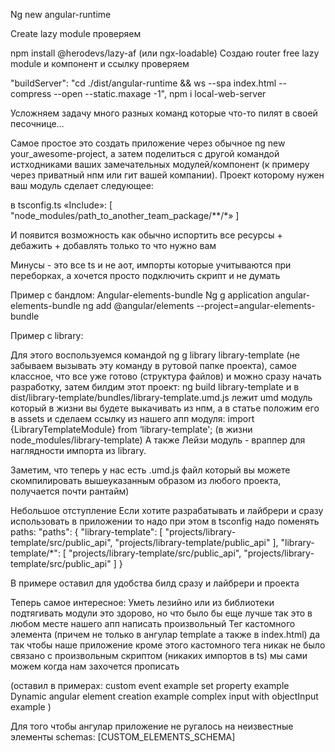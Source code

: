 Ng new angular-runtime


Create lazy module проверяем

npm install @herodevs/lazy-af (или ngx-loadable)
Создаю router free lazy module и компонент и ссылку проверяем


"buildServer": "cd ./dist/angular-runtime && ws --spa index.html --compress --open --static.maxage -1",
npm i local-web-server


Усложняем задачу много разных команд которые что-то пилят в своей песочнице…

Самое простое это создать приложение через обычное ng new your_awesome-project, а затем поделиться с другой командой истходниками ваших замечательных модулей/компонент (к примеру через приватный нпм или гит вашей компании). Проект которому нужен ваш модуль сделает следующее:

в tsconfig.ts
«Include»: [
    "node_modules/path_to_another_team_package/**/*»
]

И появится возможность как обычно испортить все ресурсы + дебажить + добавлять только то что нужно вам

Минусы - это все ts и не аот, импорты которые учитываются при переборках, а хочется просто подключить скрипт и не думать

Пример с бандлом:
Angular-elements-bundle
Ng g application angular-elements-bundle
ng add @angular/elements --project=angular-elements-bundle


Пример с library:

Для этого воспользуемся командой ng g library library-template (не забываем вызывать эту команду в рутовой папке проекта), самое классное, что все уже готово (структура файлов) и можно сразу начать разработку, затем билдим этот проект: ng build library-template и в dist/library-template/bundles/library-template.umd.js лежит umd модуль который в жизни вы будете выкачивать из нпм, а в статье положим его в assets и сделаем ссылку из нашего апп модуля: import {LibraryTemplateModule} from ‘library-template'; (в жизни node_modules/library-template) А также Лейзи модуль - враппер для наглядности импорта из library.

Заметим, что теперь у нас есть .umd.js файл который вы можете скомпилировать вышеуказанным образом из любого проекта, получается почти рантайм)

Небольшое отступление
Если хотите разрабатывать и лайбрери и сразу использовать в приложении то надо при этом в tsconfig надо поменять paths:  "paths": {
  "library-template": [
    "projects/library-template/src/public_api",
    "projects/library-template/public_api"
  ],
  "library-template/*": [
    "projects/library-template/src/public_api",
    "projects/library-template/src/public_api"
  ]
}

В примере оставил для удобства билд сразу и лайбрери и проекта


Теперь самое интересное: Уметь лезийно или из библиотеки подтягивать модули это здорово, но что было бы еще лучше так это в любом месте нашего апп написать произвольный Тег кастомного элемента (причем не только в ангулар template а также в index.html) да так чтобы наше приложение кроме этого кастомного тега никак не было связано с произвольным скриптом (никаких импортов в ts) мы сами можем когда нам захочется прописать <script src=«»> в index.html где угодно в нашем приложении вставить Тег веб компонента и ангулар должен на лету подхватить компонент. Ровно также или еще лучше чем в реакт/vue

Реализовать это можно используя angular-elements, aka webcomponents
Последовательность такая: 

Создадим еще проект: ng g application angular-element-template

убираем из нашего приложения все лишние импорты: npm I ngx-build-plus (для кастомизации вебпака)

Ну а дальше создадим папку helpers в корне с файлами для копирования .umd.js и папку helpers в angular-element-template куда положим webpack.extra.js файл в котором отмечены модули не нужные в финальном банде и пару хелперов для копирования .umd.js ресурсов

Также установим
 npm i @angular/elements

Npm I copy —SD

В angular.json поменяем  ngx-build-plus:build для билдера angular-element-template
И добавим в package.json новую команду

"buildAE": "node helpers/copy-bundles.js && node helpers/copy-wc-polyfill.js && ng build angular-element-template --prod --extraWebpackConfig ./helpers/webpack.extra.js --output-hashing none --single-bundle true",
, разберем ее…

Запустим, получим main.js

Создадим проект для использования элементов
ng g application external-angular-elements

И добавим в index.html все что нам нужно для external подключения angular elements

Создадим папку external-angular-elements 

Добавим туда  app-button-element.js а также создадим подходящий index.html (со всеми external ресурсами) и добавим <script src="./assets/external-angular-elements/app-button-element.js"></script>

(оставил в примерах:
 custom event example
set property example
Dynamic angular element creation example
complex input with objectInput example
)

Для того чтобы ангулар приложение не ругалось на неизвестные элементы
schemas: [CUSTOM_ELEMENTS_SCHEMA]









